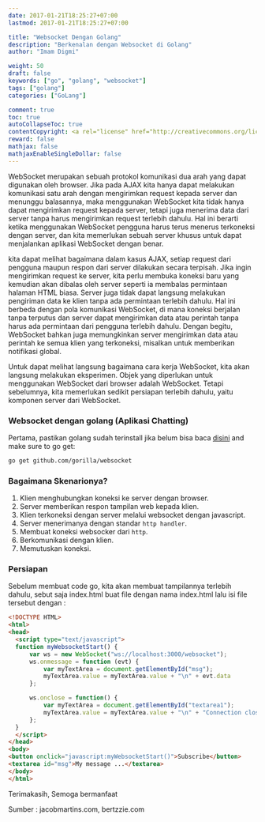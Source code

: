 ```yaml
---
date: 2017-01-21T18:25:27+07:00
lastmod: 2017-01-21T18:25:27+07:00

title: "Websocket Dengan Golang"
description: "Berkenalan dengan Websocket di Golang"
author: "Imam Digmi"

weight: 50
draft: false
keywords: ["go", "golang", "websocket"]
tags: ["golang"]
categories: ["GoLang"]

comment: true
toc: true
autoCollapseToc: true
contentCopyright: <a rel="license" href="http://creativecommons.org/licenses/by-nc-nd/4.0/">CC BY-NC-ND 4.0</a>
reward: false
mathjax: false
mathjaxEnableSingleDollar: false
---
```


WebSocket merupakan sebuah protokol komunikasi dua arah yang dapat digunakan oleh browser. Jika pada AJAX kita hanya dapat melakukan komunikasi satu arah dengan mengirimkan request kepada server dan menunggu balasannya, maka menggunakan WebSocket kita tidak hanya dapat mengirimkan request kepada server, tetapi juga menerima data dari server tanpa harus mengirimkan request terlebih dahulu. Hal ini berarti ketika menggunakan WebSocket pengguna harus terus menerus terkoneksi dengan server, dan kita memerlukan sebuah server khusus untuk dapat menjalankan aplikasi WebSocket dengan benar.<!--more-->

kita dapat melihat bagaimana dalam kasus AJAX, setiap request dari pengguna maupun respon dari server dilakukan secara terpisah. Jika ingin mengirimkan request ke server, kita perlu membuka koneksi baru yang kemudian akan dibalas oleh server seperti ia membalas permintaan halaman HTML biasa. Server juga tidak dapat langsung melakukan pengiriman data ke klien tanpa ada permintaan terlebih dahulu. Hal ini berbeda dengan pola komunikasi WebSocket, di mana koneksi berjalan tanpa terputus dan server dapat mengirimkan data atau perintah tanpa harus ada permintaan dari pengguna terlebih dahulu. Dengan begitu, WebSocket bahkan juga memungkinkan server mengirimkan data atau perintah ke semua klien yang terkoneksi, misalkan untuk memberikan notifikasi global.

Untuk dapat melihat langsung bagaimana cara kerja WebSocket, kita akan langsung melakukan eksperimen. Objek yang diperlukan untuk menggunakan WebSocket dari browser adalah WebSocket. Tetapi sebelumnya, kita memerlukan sedikit persiapan terlebih dahulu, yaitu komponen server dari WebSocket.

### Websocket dengan golang (Aplikasi Chatting)
Pertama, pastikan golang sudah terinstall jika belum bisa baca [disini](http://imamdigmi.github.io/blog/2017/01/15/install-golang-di-linux/) and make sure to go get:
```bash
go get github.com/gorilla/websocket
```
### Bagaimana Skenarionya?
1. Klien menghubungkan koneksi ke server dengan browser.
2. Server memberikan respon tampilan web kepada klien.
3. Klien terkoneksi dengan server melalui websocket dengan javascript.
4. Server menerimanya dengan standar `http handler`.
5. Membuat koneksi websocker dari `http`.
6. Berkomunikasi dengan klien.
7. Memutuskan koneksi.

### Persiapan
Sebelum membuat code go, kita akan membuat tampilannya terlebih dahulu, sebut saja index.html buat file dengan nama index.html lalu isi file tersebut dengan :
```html
<!DOCTYPE HTML>
<html>
<head>
  <script type="text/javascript">
  function myWebsocketStart() {
      var ws = new WebSocket("ws://localhost:3000/websocket");
      ws.onmessage = function (evt) {
          var myTextArea = document.getElementById("msg");
          myTextArea.value = myTextArea.value + "\n" + evt.data
      };

      ws.onclose = function() {
          var myTextArea = document.getElementById("textarea1");
          myTextArea.value = myTextArea.value + "\n" + "Connection closed";
      };
  }
  </script>
</head>
<body>
<button onclick="javascript:myWebsocketStart()">Subscribe</button>
<textarea id="msg">My message ...</textarea>
</body>
</html>
```

Terimakasih, Semoga bermanfaat

Sumber : jacobmartins.com, bertzzie.com